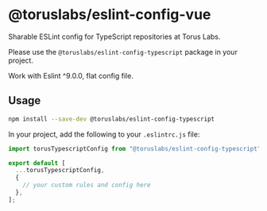 # @toruslabs/eslint-config-vue

Sharable ESLint config for TypeScript repositories at Torus Labs.

Please use the `@toruslabs/eslint-config-typescript` package in your project.

Work with Eslint ^9.0.0, flat config file.

## Usage

```bash
npm install --save-dev @toruslabs/eslint-config-typescript
```

In your project, add the following to your `.eslintrc.js` file:

```js
import torusTypescriptConfig from "@toruslabs/eslint-config-typescript";

export default [
  ...torusTypescriptConfig,
  {
    // your custom rules and config here
  },
];
```
